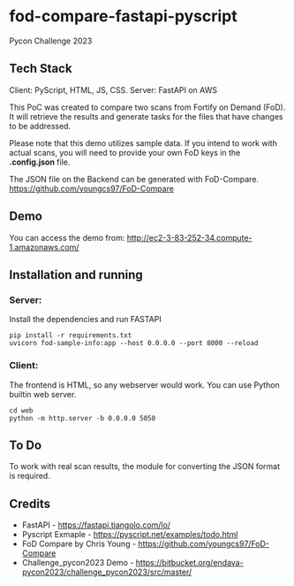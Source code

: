 # fod-compare-fastapi-pyscript
Pycon Challenge 2023


## Tech Stack
Client: PyScript, HTML, JS, CSS.
Server: FastAPI on AWS

This PoC was created to compare two scans from Fortify on Demand (FoD). It will retrieve the results and generate tasks for the files that have changes to be addressed.

Please note that this demo utilizes sample data. If you intend to work with actual scans, you will need to provide your own FoD keys in the **.config.json** file.

The JSON file on the Backend can be generated with FoD-Compare.
https://github.com/youngcs97/FoD-Compare

## Demo
You can access the demo from:
http://ec2-3-83-252-34.compute-1.amazonaws.com/

## Installation and running

### Server:
Install the dependencies and run FASTAPI

```console
pip install -r requirements.txt
uvicorn fod-sample-info:app --host 0.0.0.0 --port 8000 --reload
```

### Client:
The frontend is HTML, so any webserver would work. You can use Python builtin web server.

```console
cd web
python -m http.server -b 0.0.0.0 5050
```

## To Do 
To work with real scan results, the module for converting the JSON format is required.

## Credits
- FastAPI - https://fastapi.tiangolo.com/lo/
- Pyscript Exmaple - https://pyscript.net/examples/todo.html
- FoD Compare by Chris Young - https://github.com/youngcs97/FoD-Compare
- Challenge_pycon2023 Demo - https://bitbucket.org/endava-pycon2023/challenge_pycon2023/src/master/
